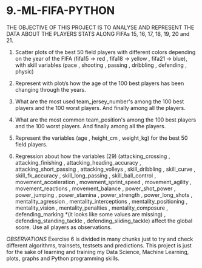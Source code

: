 # 9.-ML-FIFA-PYTHON

THE OBJECTIVE OF THIS PROJECT IS TO ANALYSE AND REPRESENT THE DATA ABOUT THE PLAYERS STATS ALONG FIFAs 15, 16, 17, 18, 19, 20 and 21.


1. Scatter plots of the best 50 field players with different colors depending on the year of the FIFA (fifa15 -> red , fifa18 -> yellow , fifa21 -> blue),
with skill variables (pace , shooting , passing , dribbling , defending , physic)

2. Represent with plot/s how the age of the 100 best players has been changing through the years.

3. What are the most used team_jersey_number's among the 100 best players and the 100 worst players. And finally among all the players.

4. What are the most common team_position's among the 100 best players and the 100 worst players. And finally among all the players.

5. Represent the variables (age , height_cm , weight_kg) for the best 50 field players.

6. Regression about how the variables (29) (attacking_crossing , attacking_finishing , attacking_heading_accuracy , attacking_short_passing , attacking_volleys ,
					skill_dribbling , skill_curve , skill_fk_accuracy , skill_long_passing , skill_ball_control ,
					movement_acceleration , movement_sprint_speed , movement_agility , movement_reactions , movement_balance ,
					power_shot_power , power_jumping , power_stamina , power_strength , power_long_shots ,
					mentality_agression , mentality_interceptions , mentality_positioning , mentality_vision , mentality_penalties , mentality_composure ,
					defending_marking *(it looks like some values are missing) , defending_standing_tackle , defending_sliding_tackle)
	affect the global score. Use all players as observations.
  
  
  *OBSERVATIONS*
  Exercise 6 is divided in many chunks just to try and check different algorithms, trainsets, testsets and predictions.
  This project is just for the sake of learning and training my Data Science, Machine Learning, plots, graphs and Python programming skills.
